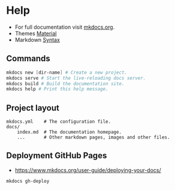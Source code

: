 # Help

- For full documentation visit [mkdocs.org](http://mkdocs.org).
- Themes [Material](https://squidfunk.github.io/mkdocs-material/getting-started/)
- Markdown [Syntax](https://github.com/adam-p/markdown-here/wiki/Markdown-Cheatsheet)

## Commands

```Powershell
mkdocs new [dir-name] # Create a new project.
mkdocs serve # Start the live-reloading docs server.
mkdocs build # Build the documentation site.
mkdocs help # Print this help message.
```

## Project layout

    mkdocs.yml    # The configuration file.
    docs/
        index.md  # The documentation homepage.
        ...       # Other markdown pages, images and other files.

## Deployment GitHub Pages

- https://www.mkdocs.org/user-guide/deploying-your-docs/

```bash
mkdocs gh-deploy
```
